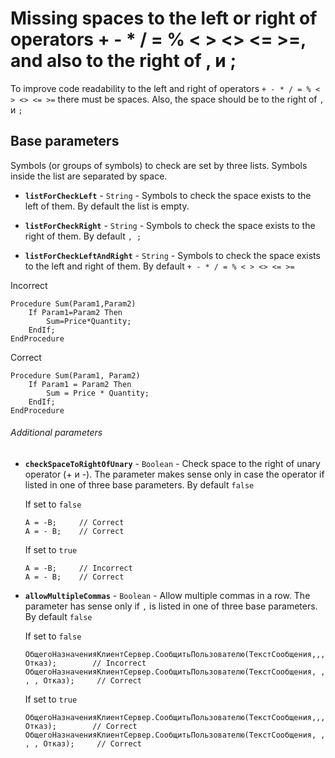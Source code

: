 # Missing spaces to the left or right of operators + - * / = % < > <> <= >=, and also to the right of , и ;

To improve code readability to the left and right of operators `+ - * / = % < > <> <= >=` there must be spaces.
Also, the space should be to the right of `,` и `;`

## Base parameters

Symbols (or groups of symbols) to check are set by three lists. Symbols inside the list are separated by space.

- **`listForCheckLeft`** - `String` - Symbols to check the space exists to the left of them.
    By default the list is empty.

- **`listForCheckRight`** - `String` - Symbols to check the space exists to the right of them.
    By default `, ;`

- **`listForCheckLeftAndRight`** - `String` - Symbols to check the space exists to the left and right of them.
    By default `+ - * / = % < > <> <= >=`

Incorrect

```bsl
Procedure Sum(Param1,Param2)
    If Param1=Param2 Then
        Sum=Price*Quantity;
    EndIf;
EndProcedure
```

Correct

```bsl
Procedure Sum(Param1, Param2)
    If Param1 = Param2 Then
        Sum = Price * Quantity;
    EndIf;
EndProcedure
```

###### Additional parameters

- **`checkSpaceToRightOfUnary`** - `Boolean` - Check space to the right of unary operator (+ и -).
    The parameter makes sense only in case the operator if listed in one of three base parameters. By default `false`

    If set to `false`

    ```bsl
    А = -B;     // Correct
    А = - B;    // Correct
    ```

    If set to `true`

    ```bsl
    А = -B;     // Incorrect
    А = - B;    // Correct
    ```

- **`allowMultipleCommas`** - `Boolean` - Allow multiple commas in a row.
    The parameter has sense only if `,` is listed in one of three base parameters. By default `false`

    If set to `false`

    ```bsl
    ОбщегоНазначенияКлиентСервер.СообщитьПользователю(ТекстСообщения,,,, Отказ);        // Incorrect
    ОбщегоНазначенияКлиентСервер.СообщитьПользователю(ТекстСообщения, , , , Отказ);     // Correct
    ```

    If set to `true`

    ```bsl
    ОбщегоНазначенияКлиентСервер.СообщитьПользователю(ТекстСообщения,,,, Отказ);        // Correct
    ОбщегоНазначенияКлиентСервер.СообщитьПользователю(ТекстСообщения, , , , Отказ);     // Correct
    ```
